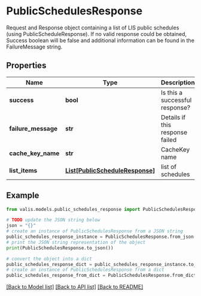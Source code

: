# PublicSchedulesResponse

Request and Response object containing a list of LIS public schedules (using PublicScheduleResponse).   If no valid response could be obtained, Success boolean will be false and additional information can   be found in the FailureMessage string.

## Properties

Name | Type | Description | Notes
------------ | ------------- | ------------- | -------------
**success** | **bool** | Is this a successful response? | [optional] 
**failure_message** | **str** | Details if this response failed | [optional] 
**cache_key_name** | **str** | CacheKey name | [optional] 
**list_items** | [**List[PublicScheduleResponse]**](PublicScheduleResponse.md) | list of schedules | [optional] 

## Example

```python
from valis.models.public_schedules_response import PublicSchedulesResponse

# TODO update the JSON string below
json = "{}"
# create an instance of PublicSchedulesResponse from a JSON string
public_schedules_response_instance = PublicSchedulesResponse.from_json(json)
# print the JSON string representation of the object
print(PublicSchedulesResponse.to_json())

# convert the object into a dict
public_schedules_response_dict = public_schedules_response_instance.to_dict()
# create an instance of PublicSchedulesResponse from a dict
public_schedules_response_from_dict = PublicSchedulesResponse.from_dict(public_schedules_response_dict)
```
[[Back to Model list]](../README.md#documentation-for-models) [[Back to API list]](../README.md#documentation-for-api-endpoints) [[Back to README]](../README.md)



